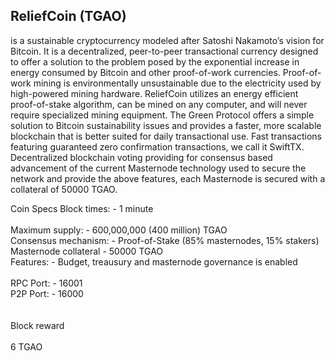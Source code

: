 <h2>ReliefCoin (TGAO)</h2> is a sustainable cryptocurrency modeled after Satoshi Nakamoto’s vision for Bitcoin. It is a decentralized, peer-to-peer transactional currency designed to offer a solution to the problem posed by the exponential increase in energy consumed by Bitcoin and other proof-of-work currencies. Proof-of-work mining is environmentally unsustainable due to the electricity used by high-powered mining hardware. ReliefCoin utilizes an energy efficient proof-of-stake algorithm, can be mined on any computer, and will never require specialized mining equipment. The Green Protocol offers a simple solution to Bitcoin sustainability issues and provides a faster, more scalable blockchain that is better suited for daily transactional use. Fast transactions featuring guaranteed zero confirmation transactions, we call it SwiftTX. Decentralized blockchain voting providing for consensus based advancement of the current Masternode technology used to secure the network and provide the above features, each Masternode is secured with a collateral of 50000 TGAO.


Coin Specs Block times: - 1 minute <br>
<br>
Maximum supply: - 600,000,000 (400 million) TGAO <br>
Consensus mechanism: - Proof-of-Stake (85% masternodes, 15% stakers) <br>
Masternode collateral - 50000 TGAO <br>
Features: - Budget, treausury and masternode governance is enabled <br>
<br>
RPC Port: - 16001 <br>
P2P Port: - 16000 <br>
<br><br>
Block reward  <br>
<br>
6 TGAO
